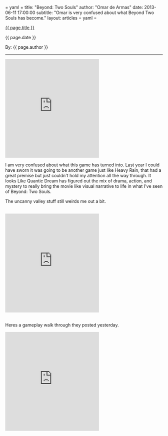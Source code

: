 = yaml =
title: "Beyond: Two Souls"
author: "Omar de Armas"
date: 2013-06-11 17:00:00
subtitle: "Omar is very confused about what Beyond Two Souls has become."
layout: articles
= yaml =

<a href="{{ page.url }}" class='postTitleLink'><p class='postTitle'>{{ page.title }}</p></a>
<p class='postPublished'>{{ page.date }}</p>
<p class='postAuthor'>By: {{ page.author }}</p>
<hr>
<div class="vid_container">
  <iframe frameborder="0" height="315" src="http://www.youtube.com/embed/4NEup8y0g-Q"></iframe>
</div>
<p>I am very confused about what this game has turned into. Last year I could have sworn it was going to be another game just like Heavy Rain, that had a great premise but just couldn't hold my attention all the way through. It looks Like Quantic Dream has figured out the mix of drama, action, and mystery to really bring the movie like visual narrative to life in what I've seen of Beyond: Two Souls.</p>
<p>The uncanny valley stuff still weirds me out a bit.</p>
<br>
<div class="vid_container">
  <iframe frameborder="0" height="315" src="http://www.youtube.com/embed/mOWN7d0125o"></iframe>
</div>
<br>
<p>Heres a gameplay walk through they posted yesterday.</p>
<div class="vid_container">
  <iframe frameborder="0" height="315" src="http://www.youtube.com/embed/CglHUxiiG2I"></iframe>
</div>